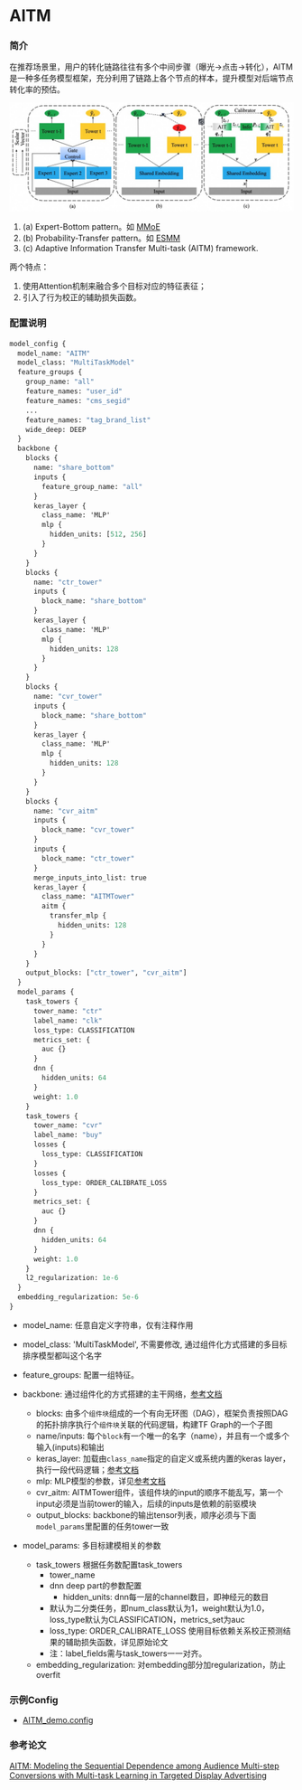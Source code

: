 # AITM

### 简介

在推荐场景里，用户的转化链路往往有多个中间步骤（曝光->点击->转化），AITM是一种多任务模型框架，充分利用了链路上各个节点的样本，提升模型对后端节点转化率的预估。

![AITM](../../images/models/aitm.jpg)

1. (a) Expert-Bottom pattern。如 [MMoE](mmoe.md)
1. (b) Probability-Transfer pattern。如 [ESMM](esmm.md)
1. (c)  Adaptive Information Transfer Multi-task (AITM) framework.

两个特点：

1. 使用Attention机制来融合多个目标对应的特征表征；
1. 引入了行为校正的辅助损失函数。

### 配置说明

```protobuf
model_config {
  model_name: "AITM"
  model_class: "MultiTaskModel"
  feature_groups {
    group_name: "all"
    feature_names: "user_id"
    feature_names: "cms_segid"
    ...
    feature_names: "tag_brand_list"
    wide_deep: DEEP
  }
  backbone {
    blocks {
      name: "share_bottom"
      inputs {
        feature_group_name: "all"
      }
      keras_layer {
        class_name: 'MLP'
        mlp {
          hidden_units: [512, 256]
        }
      }
    }
    blocks {
      name: "ctr_tower"
      inputs {
        block_name: "share_bottom"
      }
      keras_layer {
        class_name: 'MLP'
        mlp {
          hidden_units: 128
        }
      }
    }
    blocks {
      name: "cvr_tower"
      inputs {
        block_name: "share_bottom"
      }
      keras_layer {
        class_name: 'MLP'
        mlp {
          hidden_units: 128
        }
      }
    }
    blocks {
      name: "cvr_aitm"
      inputs {
        block_name: "cvr_tower"
      }
      inputs {
        block_name: "ctr_tower"
      }
      merge_inputs_into_list: true
      keras_layer {
        class_name: "AITMTower"
        aitm {
          transfer_mlp {
            hidden_units: 128
          }
        }
      }
    }
    output_blocks: ["ctr_tower", "cvr_aitm"]
  }
  model_params {
    task_towers {
      tower_name: "ctr"
      label_name: "clk"
      loss_type: CLASSIFICATION
      metrics_set: {
        auc {}
      }
      dnn {
        hidden_units: 64
      }
      weight: 1.0
    }
    task_towers {
      tower_name: "cvr"
      label_name: "buy"
      losses {
        loss_type: CLASSIFICATION
      }
      losses {
        loss_type: ORDER_CALIBRATE_LOSS
      }
      metrics_set: {
        auc {}
      }
      dnn {
        hidden_units: 64
      }
      weight: 1.0
    }
    l2_regularization: 1e-6
  }
  embedding_regularization: 5e-6
}
```

- model_name: 任意自定义字符串，仅有注释作用

- model_class: 'MultiTaskModel', 不需要修改, 通过组件化方式搭建的多目标排序模型都叫这个名字

- feature_groups: 配置一组特征。

- backbone: 通过组件化的方式搭建的主干网络，[参考文档](../component/backbone.md)

  - blocks: 由多个`组件块`组成的一个有向无环图（DAG），框架负责按照DAG的拓扑排序执行个`组件块`关联的代码逻辑，构建TF Graph的一个子图
  - name/inputs: 每个`block`有一个唯一的名字（name），并且有一个或多个输入(inputs)和输出
  - keras_layer: 加载由`class_name`指定的自定义或系统内置的keras layer，执行一段代码逻辑；[参考文档](../component/backbone.md#keraslayer)
  - mlp: MLP模型的参数，详见[参考文档](../component/component.md#id1)
  - cvr_aitm: AITMTower组件，该组件块的input的顺序不能乱写，第一个input必须是当前tower的输入，后续的inputs是依赖的前驱模块
  - output_blocks: backbone的输出tensor列表，顺序必须与下面`model_params`里配置的任务tower一致

- model_params: 多目标建模相关的参数

  - task_towers 根据任务数配置task_towers
    - tower_name
    - dnn deep part的参数配置
      - hidden_units: dnn每一层的channel数目，即神经元的数目
    - 默认为二分类任务，即num_class默认为1，weight默认为1.0，loss_type默认为CLASSIFICATION，metrics_set为auc
    - loss_type: ORDER_CALIBRATE_LOSS 使用目标依赖关系校正预测结果的辅助损失函数，详见原始论文
    - 注：label_fields需与task_towers一一对齐。
  - embedding_regularization: 对embedding部分加regularization，防止overfit

### 示例Config

- [AITM_demo.config](https://github.com/alibaba/EasyRec/blob/master/samples/model_config/aitm_on_taobao.config)

### 参考论文

[AITM: Modeling the Sequential Dependence among Audience Multi-step Conversions with Multi-task Learning in Targeted Display Advertising](https://arxiv.org/pdf/2105.08489.pdf)
